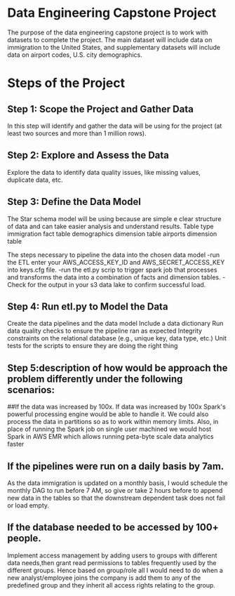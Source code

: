 # Data Engineering Capstone Project
The purpose of the data engineering capstone project is to work with datasets to complete the project. The main dataset will include data on immigration to the United States, and supplementary datasets will include data on airport codes, U.S. city demographics.

# Steps of the Project

## Step 1: Scope the Project and Gather Data
In this step will identify and gather the data will be using for the project (at least two sources and more than 1 million rows).

## Step 2: Explore and Assess the Data
Explore the data to identify data quality issues, like missing values, duplicate data, etc.

## Step 3: Define the Data Model
The Star schema model will be using because are simple e clear structure of data and can take easier analysis and understand results.
Table	type
immigration	fact table
demographics	dimension table
airports	dimension table

The steps necessary to pipeline the data into the chosen data model
-run the ETL enter your AWS_ACCESS_KEY_ID and AWS_SECRET_ACCESS_KEY into keys.cfg file. 
-run the etl.py scrip to trigger spark job that processes and transforms the data into a combination of facts and dimension tables. 
-Check for the output in your s3 data lake to confirm successful load.

## Step 4: Run etl.py to Model the Data
Create the data pipelines and the data model
Include a data dictionary
Run data quality checks to ensure the pipeline ran as expected
Integrity constraints on the relational database (e.g., unique key, data type, etc.)
Unit tests for the scripts to ensure they are doing the right thing

## Step 5:description of how would be approach the problem differently under the following scenarios:

##If the data was increased by 100x.
If data was increased by 100x Spark's powerful processing engine would be able to handle it. We could also process the data in partitions so as to work within memory limits. Also, in place of running the Spark job on single user machined we would host Spark in AWS EMR which allows running peta-byte scale data analytics faster

## If the pipelines were run on a daily basis by 7am.
As the data immigration is updated on a monthly basis, I would schedule the monthly DAG to run before 7 AM, so give or take 2 hours before to append new data in the tables so that the downstream dependent task does not fail or load empty.

## If the database needed to be accessed by 100+ people.
Implement access management by adding users to groups with different data needs,then grant read permissions to tables frequently used by the different groups. Hence based on group/role all I would need to do when a new analyst/employee joins the company is add them to any of the predefined group and they inherit all access rights relating to the group.
